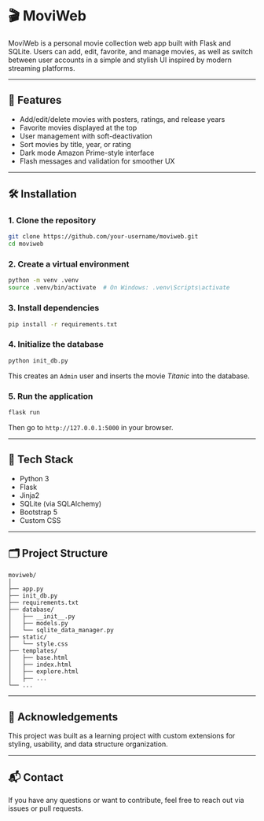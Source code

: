# 🎬 MoviWeb

MoviWeb is a personal movie collection web app built with Flask and SQLite. Users can add, edit, favorite, and manage movies, as well as switch between user accounts in a simple and stylish UI inspired by modern streaming platforms.

---

## 🚀 Features

- Add/edit/delete movies with posters, ratings, and release years
- Favorite movies displayed at the top
- User management with soft-deactivation
- Sort movies by title, year, or rating
- Dark mode Amazon Prime-style interface
- Flash messages and validation for smoother UX

---

## 🛠 Installation

### 1. Clone the repository

```bash
git clone https://github.com/your-username/moviweb.git
cd moviweb
```

### 2. Create a virtual environment

```bash
python -m venv .venv
source .venv/bin/activate  # On Windows: .venv\Scripts\activate
```

### 3. Install dependencies

```bash
pip install -r requirements.txt
```

### 4. Initialize the database

```bash
python init_db.py
```

This creates an `Admin` user and inserts the movie _Titanic_ into the database.

### 5. Run the application

```bash
flask run
```

Then go to `http://127.0.0.1:5000` in your browser.

---

## 🧰 Tech Stack

- Python 3
- Flask
- Jinja2
- SQLite (via SQLAlchemy)
- Bootstrap 5
- Custom CSS

---

## 🗂 Project Structure

```
moviweb/
│
├── app.py
├── init_db.py
├── requirements.txt
├── database/
│   ├── __init__.py
│   ├── models.py
│   └── sqlite_data_manager.py
├── static/
│   └── style.css
├── templates/
│   ├── base.html
│   ├── index.html
│   ├── explore.html
│   ├── ...
└── ...
```

---

## 🙌 Acknowledgements

This project was built as a learning project with custom extensions for styling, usability, and data structure organization.

---

## 📬 Contact

If you have any questions or want to contribute, feel free to reach out via issues or pull requests.
